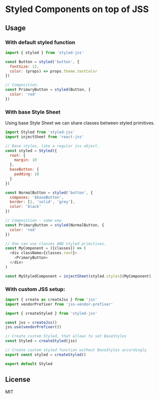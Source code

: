# Styled Components on top of JSS

## Usage

### With default styled function

```js
import { styled } from 'styled-jss'

const Button = styled('button', {
  fontSize: 12,
  color: (props) => props.theme.textColor
})

// Composition.
const PrimaryButton = styled(Button, {
  color: 'red'
})
```

### With base Style Sheet

Using base Style Sheet we can share classes between styled primitives.

```js
import Styled from 'styled-jss'
import injectSheet from 'react-jss'

// Base styles, like a regular jss object.
const styled = Styled({
  root: {
    margin: 10
  },
  baseButton: {
    padding: 10
  }
})

const NormalButton = styled('button', {
  composes: '$baseButton',
  border: [1, 'solid', 'grey'],
  color: 'black'
})

// Composition - same way.
const PrimaryButton = styled(NormalButton, {
  color: 'red'
})

// One can use classes AND styled primitives.
const MyComponent = ({classes}) => (
  <div className={classes.root}>
    <PrimaryButton>
  </div>
)

const MyStyledComponent = injectSheet(styled.styles)(MyComponent)
```

### With custom JSS setup:

```js
import { create as createJss } from 'jss'
import vendorPrefixer from 'jss-vendor-prefixer'

import { createStyled } from 'styled-jss'

const jss = createJss()
jss.use(vendorPrefixer())

// Create custom Styled, that allows to set BaseStyles
const Styled = createStyled(jss)

// Create custom styled function without BaseStyles accordingly
export const styled = createStyled()

export default Styled
```

## License

MIT
